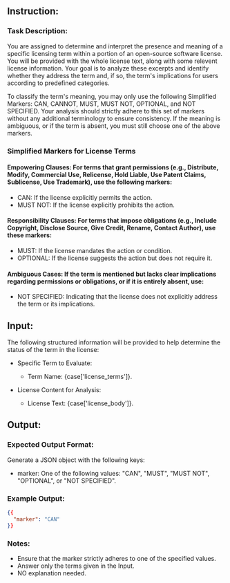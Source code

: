 ## Instruction:

### Task Description:
You are assigned to determine and interpret the presence and meaning of a specific licensing term within a portion of an open-source software license. You will be provided with the whole license text, along with some relevent license information. Your goal is to analyze these excerpts and identify whether they address the term and, if so, the term's implications for users according to predefined categories.

To classify the term's meaning, you may only use the following Simplified Markers: CAN, CANNOT, MUST, MUST NOT, OPTIONAL, and NOT SPECIFIED. Your analysis should strictly adhere to this set of markers without any additional terminology to ensure consistency. If the meaning is ambiguous, or if the term is absent, you must still choose one of the above markers.

### Simplified Markers for License Terms

#### Empowering Clauses: For terms that grant permissions (e.g., Distribute, Modify, Commercial Use, Relicense, Hold Liable, Use Patent Claims, Sublicense, Use Trademark), use the following markers:
- CAN: If the license explicitly permits the action.
- MUST NOT: If the license explicitly prohibits the action.

#### Responsibility Clauses: For terms that impose obligations (e.g., Include Copyright, Disclose Source, Give Credit, Rename, Contact Author), use these markers:
- MUST: If the license mandates the action or condition.
- OPTIONAL: If the license suggests the action but does not require it.

#### Ambiguous Cases: If the term is mentioned but lacks clear implications regarding permissions or obligations, or if it is entirely absent, use:
- NOT SPECIFIED: Indicating that the license does not explicitly address the term or its implications.

## Input:
The following structured information will be provided to help determine the status of the term in the license:



- Specific Term to Evaluate:
  - Term Name: {case['license_terms']}.

- License Content for Analysis:
  - License Text: {case['license_body']}.


## Output:

### Expected Output Format:
Generate a JSON object with the following keys:
- marker: One of the following values: "CAN", "MUST", "MUST NOT", "OPTIONAL", or "NOT SPECIFIED".


### Example Output:
```json
{{
  "marker": "CAN"
}}
```

### Notes:
- Ensure that the marker strictly adheres to one of the specified values.
- Answer only the terms given in the Input.
- NO explanation needed.